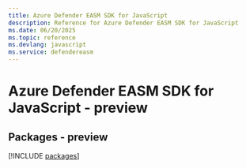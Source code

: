 ```yaml
---
title: Azure Defender EASM SDK for JavaScript
description: Reference for Azure Defender EASM SDK for JavaScript
ms.date: 06/20/2025
ms.topic: reference
ms.devlang: javascript
ms.service: defendereasm
---
```

# Azure Defender EASM SDK for JavaScript - preview
## Packages - preview
[!INCLUDE [packages](defender-easm-index.md)]